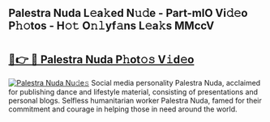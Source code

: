 ## Palestra Nuda L𝚎a𝚔ed N𝚞𝚍e - Part-mlO Vi𝚍𝚎o P𝚑𝚘tos - H𝚘𝚝 O𝚗𝚕yf𝚊ns L𝚎a𝚔s MMccV

# <h2><a href="http://kf2rx5l.oniu.top/?m=Palestra+Nuda">🔗👉 🔴 Palestra Nuda P𝚑ot𝚘𝚜 V𝚒d𝚎o</a></h2>

[![Palestra Nuda Nu𝚍e𝚜](https://i.imgur.com/0qMVB7G.gif)](http://kf2rx5l.oniu.top/?m=Palestra+Nuda)
Social media personality Palestra Nuda, acclaimed for publishing dance and lifestyle material, consisting of presentations and personal blogs. Selfless humanitarian worker Palestra Nuda, famed for their commitment and courage in helping those in need around the world.  
